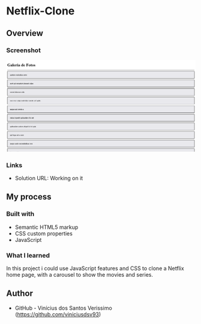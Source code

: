 # Netflix-Clone

## Overview

### Screenshot

![](./screenshot.png)

### Links

-   Solution URL: Working on it

## My process

### Built with

-   Semantic HTML5 markup
-   CSS custom properties
-   JavaScript

### What I learned

In this project i could use JavaScript features and CSS to clone a Netflix home page, with a carousel to show the movies and series.

## Author

-   GitHub - Vinícius dos Santos Verissimo (https://github.com/viniciusdsv93)
